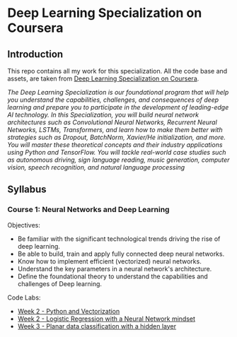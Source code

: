 # Deep Learning Specialization on Coursera

## Introduction

This repo contains all my work for this specialization. All the code base and assets, are taken from [Deep Learning Specialization on Coursera](https://www.coursera.org/specializations/deep-learning).

*The Deep Learning Specialization is our foundational program that will help you understand the capabilities, challenges, and consequences of deep learning and prepare you to participate in the development of leading-edge AI technology. 
In this Specialization, you will build neural network architectures such as Convolutional Neural Networks, Recurrent Neural Networks, LSTMs, Transformers, and learn how to make them better with strategies such as Dropout, BatchNorm, Xavier/He initialization, and more. You will master these theoretical concepts and their industry applications using Python and TensorFlow. You will tackle real-world case studies such as autonomous driving, sign language reading, music generation, computer vision, speech recognition, and natural language processing*

## Syllabus

### Course 1: Neural Networks and Deep Learning

  Objectives:
  + Be familiar with the significant technological trends driving the rise of deep learning.
  + Be able to build, train and apply fully connected deep neural networks. 
  + Know how to implement efficient (vectorized) neural networks. 
  + Understand the key parameters in a neural network's architecture. 
  + Define the foundational theory to understand the capabilities and challenges  of Deep learning.
  

  Code Labs:
  + [Week 2 - Python and Vectorization](https://github.com/eduardotoledoZero/coursera_deeplearning_specialization/blob/main/01_Neural_Networks_and_Deep_Learning/Week%202/Python%20and%20Vectorization/Python_Basics_With_Numpy_v3a.ipynb)
  + [Week 2 - Logistic Regression with a Neural Network mindset](https://github.com/eduardotoledoZero/coursera_deeplearning_specialization/blob/main/01_Neural_Networks_and_Deep_Learning/Week%202/Logistic%20Regression%20with%20a%20Neural%20Network%20mindset/Logistic_Regression_with_a_Neural_Network_mindset_v6a.ipynb)
  + [Week 3 - Planar data classification with a hidden layer](https://github.com/eduardotoledoZero/coursera_deeplearning_specialization/blob/main/01_Neural_Networks_and_Deep_Learning/Week%203/Planar_data_classification_with_onehidden_layer_v6c.ipynb)
 <!--- + [Week 4 - Building your Deep Neural Network: Step by Step](./01_Neural_Networks_and_Deep_Learning/Week%204/Building%20your%20Deep%20Neural%20Network%20-%20Step%20by%20Step/Building_your_Deep_Neural_Network_Step_by_Step_v8a.ipynb)
  + [Week 4 - Deep Neural Network: Application](./01_Neural_Networks_and_Deep_Learning/Week%204/Deep%20Neural%20Network%20Application:%20Image%20Classification/Deep%20Neural%20Network%20-%20Application%20v8.ipynb) 
--->

